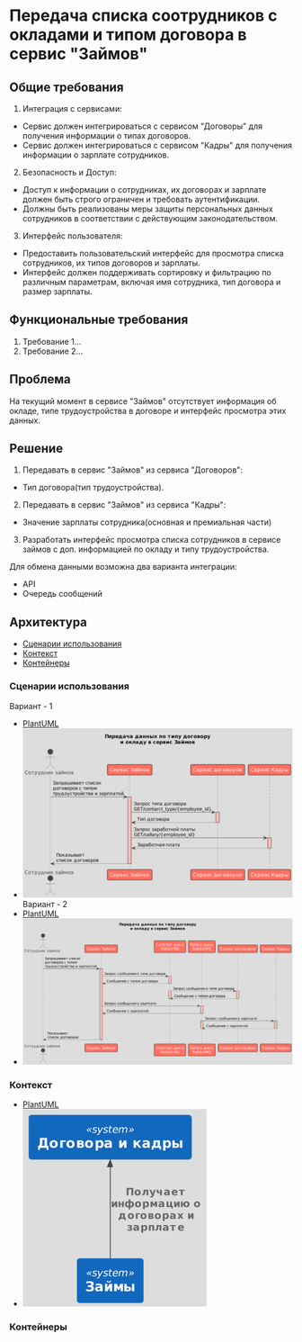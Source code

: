 # Передача списка соотрудников с окладами и типом договора в сервис "Займов"

## Общие требования
1. Интеграция с сервисами:

* Сервис должен интегрироваться с сервисом "Договоры" для получения информации о типах договоров.
* Сервис должен интегрироваться с сервисом "Кадры" для получения информации о зарплате сотрудников.

2. Безопасность и Доступ:

* Доступ к информации о сотрудниках, их договорах и зарплате должен быть строго ограничен и требовать аутентификации.
* Должны быть реализованы меры защиты персональных данных сотрудников в соответствии с действующим законодательством.

3. Интерфейс пользователя:

* Предоставить пользовательский интерфейс для просмотра списка сотрудников, их типов договоров и зарплаты.
* Интерфейс должен поддерживать сортировку и фильтрацию по различным параметрам, включая имя сотрудника, тип договора и размер зарплаты.

## Функциональные требования

1. Требование 1...
2. Требование 2...

## Проблема 
На текущий момент в сервисе "Займов" отсутствует информация об окладе, типе трудоустройства в договоре и интерфейс просмотра этих данных. 

 ## Решение
1. Передавать в сервис "Займов" из сервиса "Договоров":
- Тип договора(тип трудоустройства).

2. Передавать в сервис "Займов" из сервиса "Кадры":
- Значение зарплаты сотрудника(основная и премиальная части)

3. Разработать интерфейс просмотра списка сотрудников в сервисе займов с доп. информацией по окладу и типу трудоустройства. 

Для обмена данными возможна два варианта интеграции:
* API
* Очередь сообщений

## Архитектура
* [Сценарии использования](#сценарии-использования)
* [Контекст](#контекст)
* [Контейнеры](#контейнеры)

### Сценарии использования [](#сценарии-использования)
Вариант - 1 
* [PlantUML](./flow.puml)
* ![](./img/flow.png)
Вариант - 2
* [PlantUML](./flow2.puml)
* ![](./img/flow2.png)


### Контекст [](#контекст)
* [PlantUML](./context.puml)
* ![](./img/context.png)

### Контейнеры [](#контейнеры)


